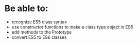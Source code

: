 # Be able to:
- recognize ES5 class syntax
- use constructor functions to make a class type object in ES5
- add methods to the Prototype
- convert ES5 to ES6 classes